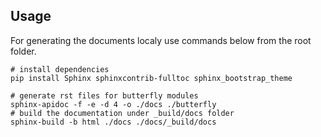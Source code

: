 
## Usage
For generating the documents localy use commands below from the root folder. 

```shell
# install dependencies
pip install Sphinx sphinxcontrib-fulltoc sphinx_bootstrap_theme

# generate rst files for butterfly modules
sphinx-apidoc -f -e -d 4 -o ./docs ./butterfly
# build the documentation under _build/docs folder
sphinx-build -b html ./docs ./docs/_build/docs
```
